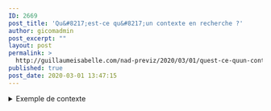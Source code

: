 ```yaml
---
ID: 2669
post_title: 'Qu&#8217;est-ce qu&#8217;un contexte en recherche ?'
author: gicomadmin
post_excerpt: ""
layout: post
permalink: >
  http://guillaumeisabelle.com/nad-previz/2020/03/01/quest-ce-quun-contexte-en-recherche/
published: true
post_date: 2020-03-01 13:47:15
---
```

<!-- wp:paragraph -->



<!-- /wp:paragraph -->

<!-- wp:more -->

<!--more-->

<!-- /wp:more -->

<!-- wp:atomic-blocks/ab-accordion {"accordionFontSize":22} -->

<div class="wp-block-atomic-blocks-ab-accordion ab-block-accordion ab-font-size-22">
  <details><summary class="ab-accordion-title">Exemple de contexte</summary><div class="ab-accordion-text">
    <!-- wp:quote -->
    
    <blockquote class="wp-block-quote">
      <p>
        Ce texte se veut un élément de résolution de l’angoisse méthodologique vécue par les étudiants inscrits dans un programme de maîtrise professionnelle au moment de la construction de leur projet d’essai. La question pressante « Quel type d’essai vais-je adopter? » est trop souvent posée comme une difficulté alors qu’elle devrait donner lieu à une démarche excitante. Dans ce contexte, j’ai tenté, tout au long des quinze années pendant lesquelles j’ai œuvré à la maîtrise en enseignement à l’université de Sherbrooke, de construire des devis méthodologiques qui soient adaptés au type de démarche appropriée à ce programme. La maîtrise en enseignement de l’université de Sherbrooke, à l’instar d’un grand nombre de programme de disciplines diverses dans les universités du Québec, n’est pas une maîtrise-recherche, et, en ce sens, elle ne doit pas donner lieu aux même types de travaux que celle-ci. D’un autre côté, elle vise l’initiation à la démarche scientifique de recherche, elle doit donc comprendre des devis méthodologiques qui soient rigoureux sans être trop ambitieux. Il y a donc une équation originale à trouver qui puisse à la fois permettre le développement professionnel des étudiantes et étudiants et déboucher sur une contribution à une réflexion collective sur les problématiques d’importance dans la discipline
      </p>
      
      <cite> Paillé, Pierre. “La méthodologie de recherche dans un contexte de recherche professionnalisante : douze devis méthodologiques exemplaires,” n.d., 19.<br /> </cite>
    </blockquote>
    
    <!-- /wp:quote -->
  </div></details>
</div>

<!-- /wp:atomic-blocks/ab-accordion -->